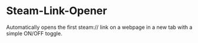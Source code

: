 # Steam-Link-Opener
Automatically opens the first steam:// link on a webpage in a new tab with a simple ON/OFF toggle.
